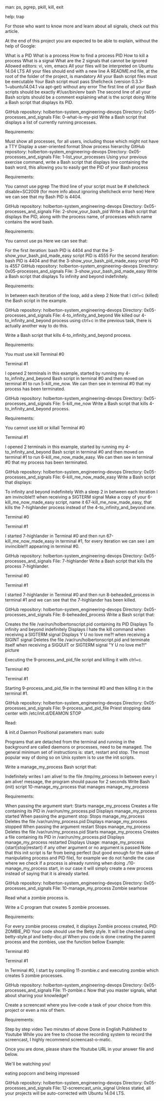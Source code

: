 man: ps, pgrep, pkill, kill, exit

help: trap

For those who want to know more and learn about all signals, check out this article.

At the end of this project you are expected to be able to explain, without the help of Google:

What is a PID
What is a process
How to find a process PID
How to kill a process
What is a signal
What are the 2 signals that cannot be ignored
Allowed editors: vi, vim, emacs
All your files will be interpreted on Ubuntu 14.04 LTS
All your files should end with a new line
A README.md file, at the root of the folder of the project, is mandatory
All your Bash script files must be executable
Your Bash script must pass Shellcheck (version 0.3.3-1~ubuntu14.04.1 via apt-get) without any error
The first line of all your Bash scripts should be exactly #!/usr/bin/env bash
The second line of all your Bash scripts should be a comment explaining what is the script doing
Write a Bash script that displays its PID.

GitHub repository: holberton-system_engineering-devops
Directory: 0x05-processes_and_signals
File: 0-what-is-my-pid
Write a Bash script that displays a list of currently running processes.

Requirements:

Must show all processes, for all users, including those which might not have a TTY
Display a user-oriented format
Show process hierarchy
GitHub repository: holberton-system_engineering-devops
Directory: 0x05-processes_and_signals
File: 1-list_your_processes
Using your previous exercise command, write a Bash script that displays line containing the bash word, this allowing you to easily get the PID of your Bash process

Requirements:

You cannot use pgrep
The third line of your script must be # shellcheck disable=SC2009 (for more info about ignoring shellcheck error here)
Here we can see that my Bash PID is 4404.

GitHub repository: holberton-system_engineering-devops
Directory: 0x05-processes_and_signals
File: 2-show_your_bash_pid
Write a Bash script that displays the PID, along with the process name, of processes which name contains the word bash.

Requirements:

You cannot use ps
Here we can see that:

For the first iteration: bash PID is 4404 and that the 3-show_your_bash_pid_made_easy script PID is 4555
For the second iteration: bash PID is 4404 and that the 3-show_your_bash_pid_made_easy script PID is 4557
GitHub repository: holberton-system_engineering-devops
Directory: 0x05-processes_and_signals
File: 3-show_your_bash_pid_made_easy
Write a Bash script that displays To infinity and beyond indefinitely.

Requirements:

In between each iteration of the loop, add a sleep 2
Note that I ctrl+c (killed) the Bash script in the example.

GitHub repository: holberton-system_engineering-devops
Directory: 0x05-processes_and_signals
File: 4-to_infinity_and_beyond
We killed our 4-to_infinity_and_beyond process using ctrl+c in the previous task, there is actually another way to do this.

Write a Bash script that kills 4-to_infinity_and_beyond process.

Requirements:

You must use kill
Terminal #0

Terminal #1

I opened 2 terminals in this example, started by running my 4-to_infinity_and_beyond Bash script in terminal #0 and then moved on terminal #1 to run 5-kill_me_now. We can then see in terminal #0 that my process has been terminated.

GitHub repository: holberton-system_engineering-devops
Directory: 0x05-processes_and_signals
File: 5-kill_me_now
Write a Bash script that kills 4-to_infinity_and_beyond process.

Requirements:

You cannot use kill or killall
Terminal #0

Terminal #1

I opened 2 terminals in this example, started by running my 4-to_infinity_and_beyond Bash script in terminal #0 and then moved on terminal #1 to run 6-kill_me_now_made_easy. We can then see in terminal #0 that my process has been terminated.

GitHub repository: holberton-system_engineering-devops
Directory: 0x05-processes_and_signals
File: 6-kill_me_now_made_easy
Write a Bash script that displays:

To infinity and beyond indefinitely
With a sleep 2 in between each iteration
I am invincible!!! when receiving a SIGTERM signal
Make a copy of your 6-kill_me_now_made_easy script, name it 67-kill_me_now_made_easy, that kills the 7-highlander process instead of the 4-to_infinity_and_beyond one.

Terminal #0

Terminal #1

I started 7-highlander in Terminal #0 and then run 67-kill_me_now_made_easy in terminal #1, for every iteration we can see I am invincible!!! appearing in terminal #0.

GitHub repository: holberton-system_engineering-devops
Directory: 0x05-processes_and_signals
File: 7-highlander
Write a Bash script that kills the process 7-highlander.

Terminal #0

Terminal #1

I started 7-highlander in Terminal #0 and then run 8-beheaded_process in terminal #1 and we can see that the 7-highlander has been killed.

GitHub repository: holberton-system_engineering-devops
Directory: 0x05-processes_and_signals
File: 8-beheaded_process
Write a Bash script that:

Creates the file /var/run/holbertonscript.pid containing its PID
Displays To infinity and beyond indefinitely
Displays I hate the kill command when receiving a SIGTERM signal
Displays Y U no love me?! when receiving a SIGINT signal
Deletes the file /var/run/holbertonscript.pid and terminate itself when receiving a SIGQUIT or SIGTERM signal
"Y U no love me?!" picture

Executing the 9-process_and_pid_file script and killing it with ctrl+c.

Terminal #0

Terminal #1

Starting 9-process_and_pid_file in the terminal #0 and then killing it in the terminal #1.

GitHub repository: holberton-system_engineering-devops
Directory: 0x05-processes_and_signals
File: 9-process_and_pid_file
Priest stopping data center with /etc/init.d/DEAMON STOP

Read:

&
init.d
Daemon
Positional parameters
man: sudo

Programs that are detached from the terminal and running in the background are called daemons or processes, need to be managed. The general minimum set of instructions is: start, restart and stop. The most popular way of doing so on Unix system is to use the init scripts.

Write a manage_my_process Bash script that:

Indefinitely writes I am alive! to the file /tmp/my_process
In between every I am alive! message, the program should pause for 2 seconds
Write Bash (init) script 10-manage_my_process that manages manage_my_process

Requirements:

When passing the argument start:
Starts manage_my_process
Creates a file containing its PID in /var/run/my_process.pid
Displays manage_my_process started
When passing the argument stop:
Stops manage_my_process
Deletes the file /var/run/my_process.pid
Displays manage_my_process stopped
When passing the argument restart
Stops manage_my_process
Deletes the file /var/run/my_process.pid
Starts manage_my_process
Creates a file containing its PID in /var/run/my_process.pid
Displays manage_my_process restarted
Displays Usage: manage_my_process {start|stop|restart} if any other argument or no argument is passed
Note that this init script is far from being perfect (but good enough for the sake of manipulating process and PID file), for example we do not handle the case where we check if a process is already running when doing ./10-manage_my_process start, in our case it will simply create a new process instead of saying that it is already started.

GitHub repository: holberton-system_engineering-devops
Directory: 0x05-processes_and_signals
File: 10-manage_my_process
Zombie searhose

Read what a zombie process is.

Write a C program that creates 5 zombie processes.

Requirements:

For every zombie process created, it displays Zombie process created, PID: ZOMBIE_PID
Your code should use the Betty style. It will be checked using betty-style.pl and betty-doc.pl
When you code is done creating the parent process and the zombies, use the function bellow
Example:

Terminal #0

Terminal #1

In Terminal #0, I start by compiling 11-zombie.c and executing zombie which creates 5 zombie processes.

GitHub repository: holberton-system_engineering-devops
Directory: 0x05-processes_and_signals
File: 11-zombie.c
Now that you master signals, what about sharing your knowledge?

Create a screencast where you live-code a task of your choice from this project or even a mix of them.

Requirements:

Step by step video
Two minutes of above
Done in English
Published to Youtube
While you are free to choose the recording system to record the screencast, I highly recommend screencast-o-matic.

Once you are done, please share the Youtube URL in your answer file and below.

We'll be watching you!

eating popcorn and being impressed

GitHub repository: holberton-system_engineering-devops
Directory: 0x05-processes_and_signals
File: 12-screencast_unix_signal
Unless stated, all your projects will be auto-corrected with Ubuntu 14.04 LTS.
